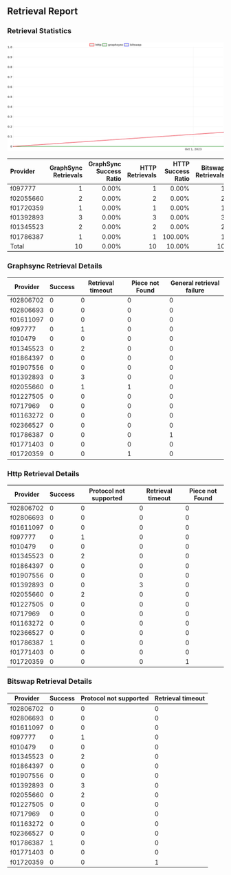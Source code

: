 ## Retrieval Report
### Retrieval Statistics
<img src="https://raw.githubusercontent.com/data-preservation-programs/filplus-checker-assets/main/filecoin-project/filecoin-plus-large-datasets/issues/2217/1696818588947.png"/>

| Provider  | GraphSync Retrievals | GraphSync Success Ratio | HTTP Retrievals | HTTP Success Ratio | Bitswap Retrievals | Bitswap Success Ratio |
| :-------- | -------------------: | ----------------------: | --------------: | -----------------: | -----------------: | --------------------: |
| f097777   |                    1 |                   0.00% |               1 |              0.00% |                  1 |                 0.00% |
| f02055660 |                    2 |                   0.00% |               2 |              0.00% |                  2 |                 0.00% |
| f01720359 |                    1 |                   0.00% |               1 |              0.00% |                  1 |                 0.00% |
| f01392893 |                    3 |                   0.00% |               3 |              0.00% |                  3 |                 0.00% |
| f01345523 |                    2 |                   0.00% |               2 |              0.00% |                  2 |                 0.00% |
| f01786387 |                    1 |                   0.00% |               1 |            100.00% |                  1 |               100.00% |
| Total     |                   10 |                   0.00% |              10 |             10.00% |                 10 |                10.00% |

### Graphsync Retrieval Details
| Provider  | Success | Retrieval timeout | Piece not Found | General retrieval failure |
| --------- | ------- | ----------------- | --------------- | ------------------------- |
| f02806702 | 0       | 0                 | 0               | 0                         |
| f02806693 | 0       | 0                 | 0               | 0                         |
| f01611097 | 0       | 0                 | 0               | 0                         |
| f097777   | 0       | 1                 | 0               | 0                         |
| f010479   | 0       | 0                 | 0               | 0                         |
| f01345523 | 0       | 2                 | 0               | 0                         |
| f01864397 | 0       | 0                 | 0               | 0                         |
| f01907556 | 0       | 0                 | 0               | 0                         |
| f01392893 | 0       | 3                 | 0               | 0                         |
| f02055660 | 0       | 1                 | 1               | 0                         |
| f01227505 | 0       | 0                 | 0               | 0                         |
| f0717969  | 0       | 0                 | 0               | 0                         |
| f01163272 | 0       | 0                 | 0               | 0                         |
| f02366527 | 0       | 0                 | 0               | 0                         |
| f01786387 | 0       | 0                 | 0               | 1                         |
| f01771403 | 0       | 0                 | 0               | 0                         |
| f01720359 | 0       | 0                 | 1               | 0                         |

### Http Retrieval Details
| Provider  | Success | Protocol not supported | Retrieval timeout | Piece not Found |
| --------- | ------- | ---------------------- | ----------------- | --------------- |
| f02806702 | 0       | 0                      | 0                 | 0               |
| f02806693 | 0       | 0                      | 0                 | 0               |
| f01611097 | 0       | 0                      | 0                 | 0               |
| f097777   | 0       | 1                      | 0                 | 0               |
| f010479   | 0       | 0                      | 0                 | 0               |
| f01345523 | 0       | 2                      | 0                 | 0               |
| f01864397 | 0       | 0                      | 0                 | 0               |
| f01907556 | 0       | 0                      | 0                 | 0               |
| f01392893 | 0       | 0                      | 3                 | 0               |
| f02055660 | 0       | 2                      | 0                 | 0               |
| f01227505 | 0       | 0                      | 0                 | 0               |
| f0717969  | 0       | 0                      | 0                 | 0               |
| f01163272 | 0       | 0                      | 0                 | 0               |
| f02366527 | 0       | 0                      | 0                 | 0               |
| f01786387 | 1       | 0                      | 0                 | 0               |
| f01771403 | 0       | 0                      | 0                 | 0               |
| f01720359 | 0       | 0                      | 0                 | 1               |

### Bitswap Retrieval Details
| Provider  | Success | Protocol not supported | Retrieval timeout |
| --------- | ------- | ---------------------- | ----------------- |
| f02806702 | 0       | 0                      | 0                 |
| f02806693 | 0       | 0                      | 0                 |
| f01611097 | 0       | 0                      | 0                 |
| f097777   | 0       | 1                      | 0                 |
| f010479   | 0       | 0                      | 0                 |
| f01345523 | 0       | 2                      | 0                 |
| f01864397 | 0       | 0                      | 0                 |
| f01907556 | 0       | 0                      | 0                 |
| f01392893 | 0       | 3                      | 0                 |
| f02055660 | 0       | 2                      | 0                 |
| f01227505 | 0       | 0                      | 0                 |
| f0717969  | 0       | 0                      | 0                 |
| f01163272 | 0       | 0                      | 0                 |
| f02366527 | 0       | 0                      | 0                 |
| f01786387 | 1       | 0                      | 0                 |
| f01771403 | 0       | 0                      | 0                 |
| f01720359 | 0       | 0                      | 1                 |
